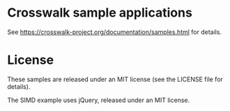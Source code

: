 # Crosswalk sample applications

See https://crosswalk-project.org/documentation/samples.html for details.

# License

These samples are released under an MIT license (see the LICENSE file
for details).

The SIMD example uses jQuery, released under an MIT license.
